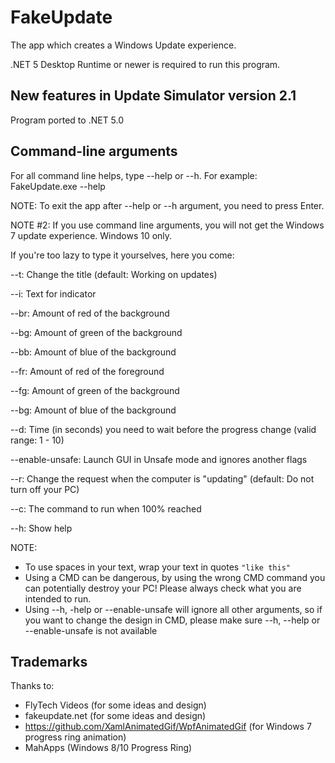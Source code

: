 # FakeUpdate
The app which creates a Windows Update experience.

.NET 5 Desktop Runtime or newer is required to run this program.

## New features in Update Simulator version 2.1

Program ported to .NET 5.0

## Command-line arguments
For all command line helps, type --help or --h. For example: FakeUpdate.exe --help

NOTE: To exit the app after --help or --h argument, you need to press Enter.

NOTE #2: If you use command line arguments, you will not get the Windows 7 update experience. Windows 10 only.

If you're too lazy to type it yourselves, here you come:

--t: Change the title (default: Working on updates)

--i: Text for indicator

--br: Amount of red of the background

--bg: Amount of green of the background

--bb: Amount of blue of the background

--fr: Amount of red of the foreground

--fg: Amount of green of the background

--bg: Amount of blue of the background

--d: Time (in seconds) you need to wait before the progress change (valid range: 1 - 10)

--enable-unsafe: Launch GUI in Unsafe mode and ignores another flags

--r: Change the request when the computer is "updating" (default: Do not turn off your PC)

--c: The command to run when 100% reached

--h: Show help

NOTE:
  - To use spaces in your text, wrap your text in quotes `"like this"`
  - Using a CMD can be dangerous, by using the wrong CMD command you can potentially destroy your PC! Please always check what you are intended to run.
  - Using --h, -help or --enable-unsafe will ignore all other arguments, so if you want to change the design in CMD, please make sure --h, --help or --enable-unsafe is not available

## Trademarks
Thanks to:
  - FlyTech Videos (for some ideas and design)
  - fakeupdate.net (for some ideas and design)
  - https://github.com/XamlAnimatedGif/WpfAnimatedGif (for Windows 7 progress ring animation)
  - MahApps (Windows 8/10 Progress Ring)
